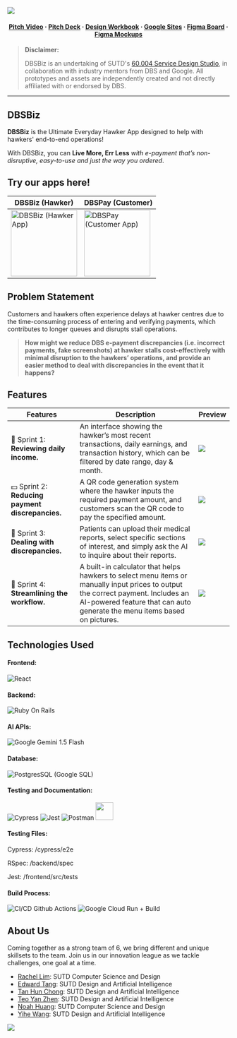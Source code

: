 [<img src="https://github.com/user-attachments/assets/7bea759c-1fda-4667-bb78-cafd72ea1979">](https://dbsbiz.as.r.appspot.com/)

<h4 align="center">
  <a href="https://youtu.be/_uEbiwWEjNo">Pitch Video</a>
  <span> · </span>
  <a href="https://www.figma.com/slides/cl4KM7nePC7bmzhn7DxA3x/SLIDES?node-id=136-90&t=2L9ntezfUuoA9Usq-1">Pitch Deck</a>
  <span> · </span>
  <a href="https://docs.google.com/document/d/1deZtSX9S2tkWkDel3HiS_0v-tzqLKYTT1HE5aVRq9ps/edit?usp=sharing">Design Workbook</a>
  <span> · </span>
  <a href="https://sites.google.com/view/byteballers/home">Google Sites</a>
  <span> · </span>
  <a href="https://www.figma.com/board/IzmKlIBhVVWz3PWlOROJwD/Byteballer-Whiteboard?t=ui28vS9tCwbGxiPE-1">Figma Board</a>
  <span> · </span>
  <a href="https://www.figma.com/design/oZq3h8mcWSqe3FSNUUi7iS/Iterations-Mockups?m=auto&t=ui28vS9tCwbGxiPE-1">Figma Mockups</a>
</h4>

> **Disclaimer:**
> 
> DBSBiz is an undertaking of SUTD's [60.004 Service Design Studio](https://dai.sutd.edu.sg/service-design-studio/), in collaboration with industry mentors from DBS and Google. All prototypes and assets are independently created and not directly affiliated with or endorsed by DBS.
---

## DBSBiz
**DBSBiz** is the Ultimate Everyday Hawker App designed to help with hawkers' end-to-end operations!

With DBSBiz, you can **Live More, Err Less** *with e-payment that’s non-disruptive, easy-to-use and just the way you ordered*.

## Try our apps here!
| **DBSBiz (Hawker)** | **DBSPay (Customer)** |
|-------------|-------------|
| [<img alt="DBSBiz (Hawker App)" src="https://github.com/user-attachments/assets/b6cb2259-60ae-4373-8692-fa21aee95cf9" width=150>](https://dbsbiz.as.r.appspot.com/) | [<img alt="DBSPay (Customer App)" src="https://github.com/user-attachments/assets/9f467588-36e2-43c0-a403-ace0b153fb52" width=150>](https://dbsbiz-customer-dot-dbsbiz.as.r.appspot.com/) |

## Problem Statement
Customers and hawkers often experience delays at hawker centres due to the time-consuming process of entering and verifying payments, which contributes to longer queues and disrupts stall operations.
> **How might we reduce DBS e-payment discrepancies (i.e. incorrect payments, fake screenshots) at hawker stalls cost-effectively with minimal disruption to the hawkers’ operations, and provide an easier method to deal with discrepancies in the event that it happens?**

## Features
| Features | Description | Preview |
|----------|-------------|---------|
| 📝 Sprint 1: **Reviewing daily income.** | An interface showing the hawker’s most recent transactions, daily earnings, and transaction history, which can be filtered by date range, day & month. | <img src="https://github.com/user-attachments/assets/76fca040-7130-48f3-8a08-c0b359e4be0d"> |
| 💵 Sprint 2: **Reducing payment discrepancies.** | A QR code generation system where the hawker inputs the required payment amount, and customers scan the QR code to pay the specified amount. | <img src="https://github.com/user-attachments/assets/135e8bfc-8ba4-4e03-9e6f-3e443e298a79"> |
| 🤝 Sprint 3: **Dealing with discrepancies.** | Patients can upload their medical reports, select specific sections of interest, and simply ask the AI to inquire about their reports. | <img src="https://github.com/user-attachments/assets/e9a9ed6b-1189-4442-a05f-5817c0bd70a8"> |
| 🔀 Sprint 4: **Streamlining the workflow.** | A built-in calculator that helps hawkers to select menu items or manually input prices to output the correct payment. Includes an AI-powered feature that can auto generate the menu items based on pictures. | <img src="https://github.com/user-attachments/assets/a05474e1-55a3-4c1b-ba1d-6eaaa6e80fdf"> |

## Technologies Used
#### Frontend: ####  
![React](https://img.shields.io/badge/react-%2361DAFB.svg?&style=for-the-badge&logo=react&logoColor=black)
#### Backend: ####  
![Ruby On Rails](https://img.shields.io/badge/ruby%20on%20rails-%23CC0000.svg?&style=for-the-badge&logo=ruby%20on%20rails&logoColor=white)
#### AI APIs: ####
![Google Gemini 1.5 Flash](https://img.shields.io/badge/Google%20Gemini-8E75B2.svg?style=for-the-badge&logo=Google-Gemini&logoColor=white)
#### Database: ####
![PostgresSQL (Google SQL)](https://img.shields.io/badge/postgresql-%23336791.svg?&style=for-the-badge&logo=postgresql&logoColor=white)
#### Testing and Documentation: ####
![Cypress](https://img.shields.io/badge/cypress-%2317202C.svg?&style=for-the-badge&logo=cypress&logoColor=white)
![Jest](https://img.shields.io/badge/jest-%23C21325.svg?&style=for-the-badge&logo=jest&logoColor=white)
![Postman](https://img.shields.io/badge/postman-%23FF6C37.svg?&style=for-the-badge&logo=postman&logoColor=white)
<img src="https://framerusercontent.com/images/XsM2LvBDpkUpXpzVE62zmpT4QE.jpg" width=40>
#### Testing Files: ####
Cypress: /cypress/e2e

RSpec: /backend/spec

Jest: /frontend/src/tests

#### Build Process: ####
![CI/CD Github Actions](https://img.shields.io/badge/GitHub%20Actions-2088FF.svg?style=for-the-badge&logo=GitHub-Actions&logoColor=white)
![Google Cloud Run + Build](https://img.shields.io/badge/google%20cloud-%234285F4.svg?&style=for-the-badge&logo=google%20cloud&logoColor=white)

## About Us
Coming together as a strong team of 6, we bring different and unique skillsets to the team. Join us in our innovation league as we tackle challenges, one goal at a time.
- [Rachel Lim](https://github.com/rappleit): SUTD Computer Science and Design
- [Edward Tang](https://github.com/Birthright00): SUTD Design and Artificial Intelligence
- [Tan Hun Chong](https://github.com/hunchongtan): SUTD Design and Artificial Intelligence
- [Teo Yan Zhen](https://github.com/yanzhenteo): SUTD Design and Artificial Intelligence
- [Noah Huang](https://github.com/Noahhuang78): SUTD Computer Science and Design
- [Yihe Wang](https://github.com/wang-yihe): SUTD Design and Artificial Intelligence

[<img src="https://github.com/user-attachments/assets/83c3a3c2-15b7-4d09-a1a6-fe073a75d251">](https://sites.google.com/view/byteballers/about-us)
